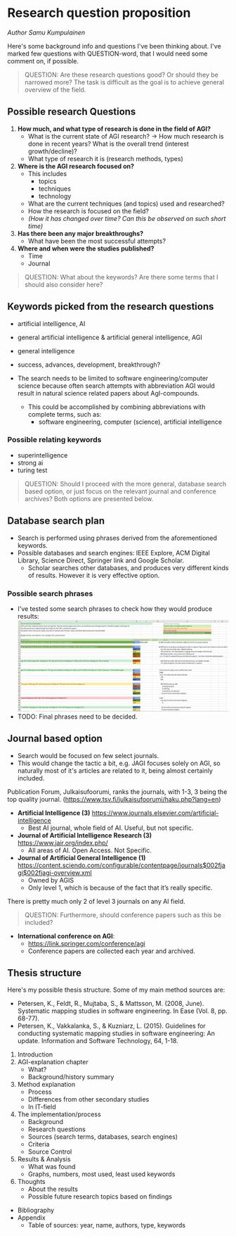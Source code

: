# Research question proposition
*Author Samu Kumpulainen*

Here's some background info and questions I've been thinking about. I've marked few questions with QUESTION-word, that I would need some comment on, if possible.

> QUESTION: Are these research questions good? Or should they be narrowed more? The task is difficult as the goal is to achieve general overview of the field.

## Possible research Questions
1. **How much, and what type of research is done in the field of AGI?**
      - What is the current state of AGI research? -> How much research is done in recent years? What is the overall trend (interest growth/decline)? 
      - What type of research it is (research methods, types)
2.  **Where is the AGI research focused on?**
    - This includes
       - topics
       - techniques
       - technology
    - What are the current techniques (and topics) used and researched?
    - How the research is focused on the field? 
    - *(How it has changed over time? Can this be observed on such short time)*
3. **Has there been any major breakthroughs?**
    - What have been the most successful attempts?
4. **Where and when were the studies published?**
    - Time
    - Journal


> QUESTION: What about the keywords? Are there some terms that I should also consider here?

## Keywords picked from the research questions

- artificial intelligence, AI
- general artificial intelligence & artificial general intelligence, AGI
- general intelligence
- success, advances, development, breakthrough?

- The search needs to be limited to software engineering/computer science because often search attempts with abbreviation AGI would result in natural science related papers about AgI-compounds.
  - This could be accomplished by combining abbreviations with complete terms, such as:
    - software engineering, computer (science), artificial intelligence

### Possible relating keywords
- superintelligence
- strong ai
- turing test


> QUESTION: Should I proceed with the more general, database search based option, or just focus on the relevant journal and conference archives? Both options are presented below.



## Database search plan
- Search is performed using phrases derived from the aforementioned keywords.
- Possible databases and search engines: IEEE Explore, ACM Digital Library, Science Direct, Springer link and Google Scholar. 
  - Scholar searches other databases, and produces very different kinds of results. However it is very effective option.

### Possible search phrases

- I've tested some search phrases to check how they would produce results:
  ![Excel screenshot](excel-2020-07-23.jpg)
- TODO: Final phrases need to be decided.


## Journal based option

- Search would be focused on few select journals.
- This would change the tactic a bit, e.g. JAGI focuses solely on AGI, so naturally most of it's articles are related to it, being almost certainly included.

Publication Forum, Julkaisufoorumi, ranks the journals, with 1-3, 3 being the top quality journal.
(https://www.tsv.fi/julkaisufoorumi/haku.php?lang=en)

- **Artificial Intelligence (3)** https://www.journals.elsevier.com/artificial-intelligence
    - Best AI journal, whole field of AI. Useful, but not specific.
- **Journal of Artificial Intelligence Research (3)** https://www.jair.org/index.php/
    - All areas of AI. Open Access. Not Specific.
- **Journal of Artificial General Intelligence (1)** https://content.sciendo.com/configurable/contentpage/journals$002fjagi$002fjagi-overview.xml
    - Owned by AGIS
    - Only level 1, which is because of the fact that it’s really specific.

There is pretty much only 2 of level 3 journals on any AI field.

> QUESTION: Furthermore, should conference papers such as this be included?
 
  - **International conference on AGI**:
      - https://link.springer.com/conference/agi
      - Conference papers are collected each year and archived. 



## Thesis structure

Here's my possible thesis structure. Some of my main method sources are:
- Petersen, K., Feldt, R., Mujtaba, S., & Mattsson, M. (2008, June). Systematic mapping studies in software engineering. In Ease (Vol. 8, pp. 68-77).
- Petersen, K., Vakkalanka, S., & Kuzniarz, L. (2015). Guidelines for conducting systematic mapping studies in software engineering: An update. Information and Software Technology, 64, 1-18.

1. Introduction
2. AGI-explanation chapter
    - What?
    - Background/history summary
3. Method explanation
    - Process
    - Differences from other secondary studies
    - In IT-field
4. The implementation/process
    - Background
    - Research questions
    - Sources (search terms, databases, search engines)
    - Criteria 
    - Source Control
5. Results & Analysis
    - What was found
    - Graphs, numbers, most used, least used keywords
6. Thoughts
    - About the results
    - Possible future research topics based on findings

- Bibliography
- Appendix
    - Table of sources: year, name, authors, type, keywords
